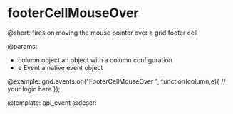 footerCellMouseOver
=============

@short:
fires on moving the mouse pointer over a grid footer cell

@params:
- column		object		an object with a column configuration
- e				Event		a native event object


@example:
grid.events.on("FooterCellMouseOver ", function(column,e){
    // your logic here
});


@template: api_event
@descr:



